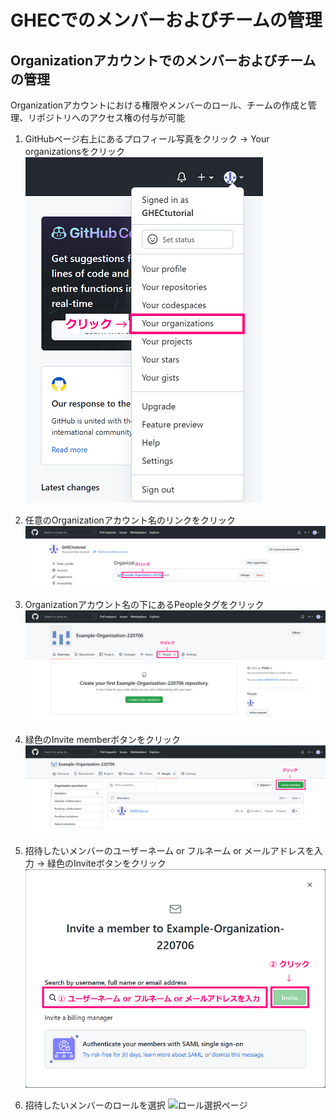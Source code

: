 # GHECでのメンバーおよびチームの管理

## Organizationアカウントでのメンバーおよびチームの管理
Organizationアカウントにおける権限やメンバーのロール、チームの作成と管理、リポジトリへのアクセス権の付与が可能

1. GitHubページ右上にあるプロフィール写真をクリック → Your organizationsをクリック
    ![Your_organizationsの場所](/image/memberteams1.png)

1. 任意のOrganizationアカウント名のリンクをクリック
    ![Organizationアカウント名の場所](/image/memberteams2.png)

1. Organizationアカウント名の下にあるPeopleタグをクリック
    ![Peopleタグの場所](/image/memberteams3.png)

1. 緑色のInvite memberボタンをクリック
    ![Invite_memberボタンの場所](/image/memberteams4.png)

1. 招待したいメンバーのユーザーネーム or フルネーム or メールアドレスを入力 → 緑色のInviteボタンをクリック
    ![Inviteボタンの場所](/image/memberteams5.png)

1. 招待したいメンバーのロールを選択
    ![ロール選択ページ]()